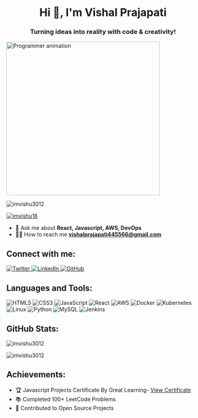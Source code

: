 <h1 align="center">Hi 👋, I'm Vishal Prajapati</h1>
<h3 align="center">Turning ideas into reality with code & creativity!</h3>

<img src="https://cdn.dribbble.com/users/1162077/screenshots/3848914/programmer.gif" width="400" alt="Programmer animation">

<p align="left">
  <img src="https://komarev.com/ghpvc/?username=imvishu3012&label=Profile%20views&color=0e75b6&style=flat" alt="imvishu3012" />
</p>

<p align="left">
  <a href="https://twitter.com/imvishu18" target="blank">
    <img src="https://img.shields.io/twitter/follow/imvishu18?logo=twitter&style=for-the-badge" alt="imvishu18" />
  </a>
</p>

- 💬 Ask me about **React, Javascript, AWS, DevOps**
- 👨‍💻 How to reach me **vishalprajapati445566@gmail.com**

<h2 align="left">Connect with me:</h2>
<p align="left">
  <a href="https://twitter.com/imvishu18" target="blank">
    <img src="https://img.shields.io/badge/Twitter-%231DA1F2.svg?style=for-the-badge&logo=twitter&logoColor=white" alt="Twitter" />
  </a>
  <a href="https://www.linkedin.com/in/vishal-prajapati-196b12190/" target="blank">
    <img src="https://img.shields.io/badge/LinkedIn-%230A66C2.svg?style=for-the-badge&logo=linkedin&logoColor=white" alt="LinkedIn" />
  </a>
  <a href="https://github.com/imvishu3012" target="blank">
    <img src="https://img.shields.io/badge/GitHub-%23181717.svg?style=for-the-badge&logo=github&logoColor=white" alt="GitHub" />
  </a>
</p>

<h2 align="left">Languages and Tools:</h2>
<p align="left">
  <img src="https://img.shields.io/badge/HTML5-%23E34F26.svg?style=for-the-badge&logo=html5&logoColor=white" alt="HTML5" />
  <img src="https://img.shields.io/badge/CSS3-%231572B6.svg?style=for-the-badge&logo=css3&logoColor=white" alt="CSS3" />
  <img src="https://img.shields.io/badge/JavaScript-%23F7DF1E.svg?style=for-the-badge&logo=javascript&logoColor=black" alt="JavaScript" />
  <img src="https://img.shields.io/badge/React-%2361DAFB.svg?style=for-the-badge&logo=react&logoColor=black" alt="React" />
  <img src="https://img.shields.io/badge/AWS-%23FF9900.svg?style=for-the-badge&logo=amazon-aws&logoColor=white" alt="AWS" />
  <img src="https://img.shields.io/badge/Docker-%230db7ed.svg?style=for-the-badge&logo=docker&logoColor=white" alt="Docker" />
  <img src="https://img.shields.io/badge/Kubernetes-%23326CE5.svg?style=for-the-badge&logo=kubernetes&logoColor=white" alt="Kubernetes" />
  <img src="https://img.shields.io/badge/Linux-%23FCC624.svg?style=for-the-badge&logo=linux&logoColor=black" alt="Linux" />
  <img src="https://img.shields.io/badge/Python-%233776AB.svg?style=for-the-badge&logo=python&logoColor=white" alt="Python" />
  <img src="https://img.shields.io/badge/MySQL-%234479A1.svg?style=for-the-badge&logo=mysql&logoColor=white" alt="MySQL" />
  <img src="https://img.shields.io/badge/Jenkins-%23D24939.svg?style=for-the-badge&logo=jenkins&logoColor=white" alt="Jenkins" />
</p>

<h2 align="left">GitHub Stats:</h2>
<p>
  <img align="center" src="https://github-readme-stats.vercel.app/api/top-langs?username=imvishu3012&show_icons=true&locale=en&layout=compact" alt="imvishu3012" />
</p>
<p>
  <img align="center" src="https://github-readme-streak-stats.herokuapp.com/?user=imvishu3012&" alt="imvishu3012" />
</p>

<h2 align="left">Achievements:</h2>
<ul>
  <li>🏆 Javascript Projects Certificate By Great Learning- <a href="https://drive.google.com/file/d/1YjSk8sIa6oKZKja2eoHJatdRN5Or2GV7/view?usp=drive_link" target="_blank">View Certificate</a></li>
  <li>📚 Completed 100+ LeetCode Problems</li>
  <li>🎨 Contributed to Open Source Projects</li>
</ul>
